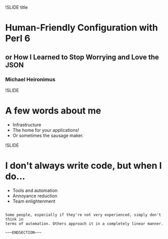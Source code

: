 !SLIDE title
# Human-Friendly Configuration with Perl 6

## or How I Learned to Stop Worrying and Love the JSON

### Michael Heironimus

!SLIDE
# A few words about me
* Infrastructure
* The home for your applications!
* Or sometimes the sausage maker.

!SLIDE
# I don't always write code, but when I do...
* Tools and automation
* Annoyance reduction
* Team enlightenment

~~~SECTION:notes~~~

Some people, especially if they're not very experienced, simply don't think in
terms of automation. Others approach it in a completely linear manner.

~~~ENDSECTION~~~
